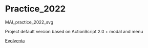 # Practice_2022
MAI_practice_2022_svg

Project default version based on ActionScript 2.0 + modal and menu

[Evolventa]( Evolventa.html "Evolventa Project")
